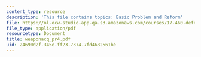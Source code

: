 ```yaml
---
content_type: resource
description: 'This file contains topics: Basic Problem and Reform'
file: https://ol-ocw-studio-app-qa.s3.amazonaws.com/courses/17-460-defense-politics-spring-2006/24690d2f345eff2373747fd4632561be_weaponacq_pr4.pdf
file_type: application/pdf
resourcetype: Document
title: weaponacq_pr4.pdf
uid: 24690d2f-345e-ff23-7374-7fd4632561be
---
```

